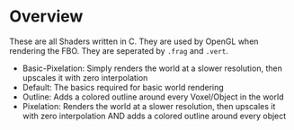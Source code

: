 # Overview
These are all Shaders written in C. They are used by OpenGL when rendering the FBO. They are seperated by `.frag` and `.vert`.

- Basic-Pixelation: Simply renders the world at a slower resolution, then upscales it with zero interpolation
- Default: The basics required for basic world rendering
- Outline: Adds a colored outline around every Voxel/Object in the world
- Pixelation: Renders the world at a slower resolution, then upscales it with zero interpolation AND adds a colored outline around every object

